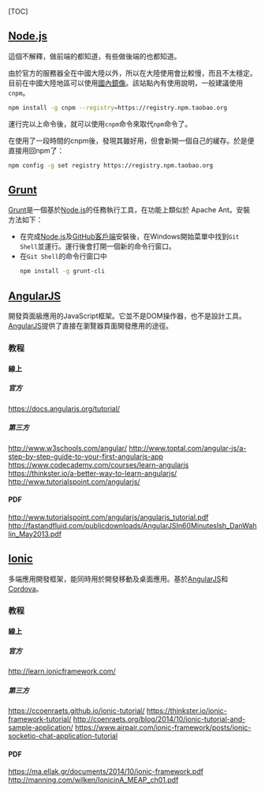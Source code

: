 [TOC]


[GitHub]: http://github.com/ (GitHub 官方)
[nodejs]: http://nodejs.org/ (nodejs 官方)
[grunt]: http://gruntjs.com/ (Grunt 官方)
[angular]: https://angularjs.org/ (AngularJS 官方)
[ionic]: http://ionicframework.com/ (Ionic Official Site)
[cordova]: https://cordova.apache.org/ (Apache Cordova Official Site)


## [Node.js][nodejs]

這個不解釋，做前端的都知道，有些做後端的也都知道。

由於官方的服務器全在中國大陸以外，所以在大陸使用會比較慢，而且不太穩定。目前在中國大陸地區可以使用[國內鏡像](http://npm.taobao.org/)。該站點內有使用說明，一般建議使用`cnpm`。

```bash
npm install -g cnpm --registry=https://registry.npm.taobao.org
```

運行完以上命令後，就可以使用`cnpm`命令來取代`npm`命令了。

在使用了一段時間的cnpm後，發現其雖好用，但會新開一個自己的緩存。於是便直接用回npm了：

```bash
npm config -g set registry https://registry.npm.taobao.org
```


## [Grunt][grunt]

[Grunt][grunt]是一個基於[Node.js][nodejs]的任務執行工具，在功能上類似於 Apache Ant。安裝方法如下：

- 在完成[Node.js][nodejs]及[GitHub客戶端][github]安裝後，在Windows開始菜單中找到`Git Shell`並運行。運行後會打開一個新的命令行窗口。
- 在`Git Shell`的命令行窗口中
  ```bash
  npm install -g grunt-cli
  ```


## [AngularJS][angular]

開發頁面級應用的JavaScript框架。它並不是DOM操作器，也不是設計工具。[AngularJS][angular]提供了直接在瀏覽器頁面開發應用的途徑。


### 教程

#### 線上

##### 官方

https://docs.angularjs.org/tutorial/

##### 第三方
http://www.w3schools.com/angular/
http://www.toptal.com/angular-js/a-step-by-step-guide-to-your-first-angularjs-app
https://www.codecademy.com/courses/learn-angularjs
https://thinkster.io/a-better-way-to-learn-angularjs/
http://www.tutorialspoint.com/angularjs/


#### PDF

http://www.tutorialspoint.com/angularjs/angularjs_tutorial.pdf
http://fastandfluid.com/publicdownloads/AngularJSIn60MinutesIsh_DanWahlin_May2013.pdf


## [Ionic][ionic]

多端應用開發框架，能同時用於開發移動及桌面應用。基於[AngularJS][angular]和[Cordova][cordova]。


### 教程

#### 線上

##### 官方

http://learn.ionicframework.com/

##### 第三方

https://ccoenraets.github.io/ionic-tutorial/
https://thinkster.io/ionic-framework-tutorial/
http://coenraets.org/blog/2014/10/ionic-tutorial-and-sample-application/
https://www.airpair.com/ionic-framework/posts/ionic-socketio-chat-application-tutorial


#### PDF

https://ma.ellak.gr/documents/2014/10/ionic-framework.pdf
http://manning.com/wilken/IonicinA_MEAP_ch01.pdf
